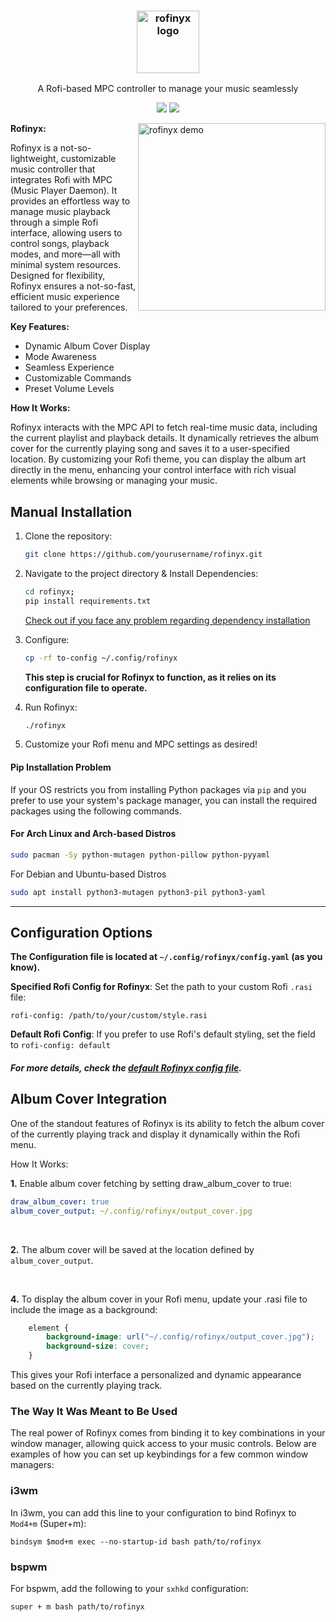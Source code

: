 
<h3 align="center"><img src="https://i.imgur.com/oobIFjg.png" alt="rofinyx logo" height="100px"></h3>
<p align="center">A Rofi-based MPC controller to manage your music seamlessly</p>

<p align="center">
<a href="./LICENSE.md"><img src="https://img.shields.io/badge/license-MIT-blue.svg"></a>
<a href="https://github.com/yourusername/rofinyx/releases"><img src="https://img.shields.io/github/release/yourusername/rofinyx.svg"></a>
</p>

<img src="https://i.imgur.com/9NF9bXP.gif" alt="rofinyx demo" align="right" height="300px">


**Rofinyx:**

Rofinyx is a not-so-lightweight, customizable music controller that integrates Rofi with 
MPC (Music Player Daemon). It provides an effortless way to manage music playback 
through a simple Rofi interface, allowing users to control songs, playback modes,
 and more—all with minimal system resources. Designed for flexibility, Rofinyx ensures a not-so-fast, efficient music experience tailored to your preferences.

**Key Features:**

- Dynamic Album Cover Display
- Mode Awareness
- Seamless Experience
- Customizable Commands
- Preset Volume Levels

**How It Works:**

Rofinyx interacts with the MPC API to fetch real-time music data, including the current playlist and playback details. It dynamically retrieves the album cover for the currently playing song and saves it to a user-specified location. By customizing your Rofi theme, you can display the album art directly in the menu, enhancing your control interface with rich visual elements while browsing or managing your music.



## Manual Installation

1. Clone the repository:
    ```bash
    git clone https://github.com/yourusername/rofinyx.git
    ```

2. Navigate to the project directory & Install Dependencies:
    ```bash
    cd rofinyx;
	pip install requirements.txt
    ```
    [Check out if you face any problem regarding dependency installation]()

3. Configure:
	```bash
	cp -rf to-config ~/.config/rofinyx
	```
    **This step is crucial for Rofinyx to function, as it relies on its configuration file to operate.**

4. Run Rofinyx:
    ```bash
    ./rofinyx
    ```

5. Customize your Rofi menu and MPC settings as desired!
#### Pip Installation Problem

If your OS restricts you from installing Python packages via `pip` and you prefer to use your system's package manager, you can install the required packages using the following commands.

#### For Arch Linux and Arch-based Distros
```bash
sudo pacman -Sy python-mutagen python-pillow python-pyyaml
```
For Debian and Ubuntu-based Distros

```bash
sudo apt install python3-mutagen python3-pil python3-yaml
```

---


## Configuration Options
**The Configuration file is located at `~/.config/rofinyx/config.yaml` (as you know).**

**Specified Rofi Config for Rofinyx**: Set the path to your custom Rofi `.rasi` file:  
```
rofi-config: /path/to/your/custom/style.rasi
```

**Default Rofi Config**: If you prefer to use Rofi's default styling, set the field to `rofi-config: default`

##### For more details, check the **[default Rofinyx config file](https://github.com/rofinyx/default-config)**.



## Album Cover Integration

One of the standout features of Rofinyx is its ability to fetch the album cover of the currently playing track and display it dynamically within the Rofi menu.

How It Works:

**1.** Enable album cover fetching by setting draw_album_cover to true:

 ```yaml
draw_album_cover: true
album_cover_output: ~/.config/rofinyx/output_cover.jpg
``` 
<br>

**2.** The album cover will be saved at the location defined by `album_cover_output`.

<br>

**4.** To display the album cover in your Rofi menu, update your .rasi file to include the image as a background:

```css
    element {
        background-image: url("~/.config/rofinyx/output_cover.jpg");
        background-size: cover;
    }
```

This gives your Rofi interface a personalized and dynamic appearance based on the currently playing track.



### The Way It Was Meant to Be Used

The real power of Rofinyx comes from binding it to key combinations in your window manager, allowing quick access to your music controls. Below are examples of how you can set up keybindings for a few common window managers:

### i3wm
In i3wm, you can add this line to your configuration to bind Rofinyx to `Mod4+m` (Super+m):

```
bindsym $mod+m exec --no-startup-id bash path/to/rofinyx
```



### bspwm
For bspwm, add the following to your `sxhkd` configuration:
```
super + m bash path/to/rofinyx
```



